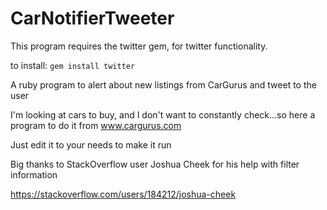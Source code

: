 # CarNotifierTweeter


This program requires the twitter gem, for twitter functionality. 

to install: `gem install twitter`



A ruby program to alert about new listings from CarGurus and tweet to the user

I'm looking at cars to buy, and I don't want to constantly check...so here a program to do it from www.cargurus.com

Just edit it to your needs to make it run



Big thanks to StackOverflow user Joshua Cheek for his help with filter information 

https://stackoverflow.com/users/184212/joshua-cheek
